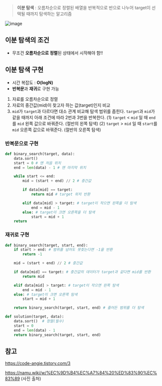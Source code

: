 > **이분 탐색** : 오름차순으로 정렬된 배열을 반복적으로 반으로 나누어 target이 선택될 때까지 탐색하는 알고리즘

![image](https://github.com/user-attachments/assets/bb266993-3c9a-4033-8180-9d2dc2455d61)

## 이분 탐색의 조건
- 무조건 **오름차순으로 정렬**된 상태에서 시작해야 함!!

## 이분 탐색 구현
- 시간 복잡도 : **O(logN)**
- **반복문**과 **재귀**로 구현 가능

1. 자료를 오름차순으로 정렬
2. 자료의 중간값(mid)이 찾고자 하는 값(target)인지 비교
3. `mid`가 `target`과 다르다면 대소 관계 비교해 탐색 범위를 좁힌다. `target`과 `mid`가 같을 때까지 아래 조건에 따라 2번과 3번을 반복한다.
  (1) `target` < `mid` 일 때 `end`를 `mid` 왼쪽 값으로 바꿔준다. (절반의 왼쪽 탐색)
  (2) `target` > `mid` 일 때 `start`를 `mid` 오른쪽 값으로 바꿔준다. (절반의 오른쪽 탐색)
  

### 반복문으로 구현
```python
def binary_search(target, data):
    data.sort()
    start = 0 # 맨 처음 위치
    end = len(data) - 1 # 맨 마지막 위치

    while start <= end:
        mid = (start + end) // 2 # 중간값

        if data[mid] == target:
            return mid # target 위치 반환

        elif data[mid] > target: # target이 작으면 왼쪽을 더 탐색
            end = mid - 1
        else: # target이 크면 오른쪽을 더 탐색
            start = mid + 1
    return
```

### 재귀로 구현
```python
def binary_search(target, start, end):
    if start > end: # 범위를 넘어도 못찾는다면 -1을 반환
        return -1

    mid = (start + end) // 2 # 중간값

    if data[mid] == target:	# 중간값의 데이터가 target과 같다면 mid를 반환
        return mid 

    elif data[mid] > target: # target이 작으면 왼쪽 탐색
        end = mid - 1
    else: # target이 크면 오른쪽 탐색
        start = mid + 1

    return binary_search(target, start, end) # 줄어든 범위를 더 탐색

def solution(target, data):
    data.sort()  # 정렬(필수)
    start = 0
    end = len(data) - 1
    return binary_search(target, start, end)
```

## 참고
https://code-angie.tistory.com/3

https://namu.wiki/w/%EC%9D%B4%EC%A7%84%20%ED%83%90%EC%83%89 (사진 출처)
